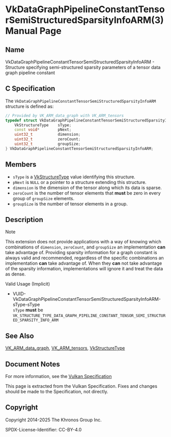 # VkDataGraphPipelineConstantTensorSemiStructuredSparsityInfoARM(3) Manual Page

## Name

VkDataGraphPipelineConstantTensorSemiStructuredSparsityInfoARM - Structure specifying semi-structured sparsity parameters of a tensor data graph pipeline constant



## [](#_c_specification)C Specification

The `VkDataGraphPipelineConstantTensorSemiStructuredSparsityInfoARM` structure is defined as:

```c++
// Provided by VK_ARM_data_graph with VK_ARM_tensors
typedef struct VkDataGraphPipelineConstantTensorSemiStructuredSparsityInfoARM {
    VkStructureType    sType;
    const void*        pNext;
    uint32_t           dimension;
    uint32_t           zeroCount;
    uint32_t           groupSize;
} VkDataGraphPipelineConstantTensorSemiStructuredSparsityInfoARM;
```

## [](#_members)Members

- `sType` is a [VkStructureType](https://registry.khronos.org/vulkan/specs/latest/man/html/VkStructureType.html) value identifying this structure.
- `pNext` is `NULL` or a pointer to a structure extending this structure.
- `dimension` is the dimension of the tensor along which its data is sparse.
- `zeroCount` is the number of tensor elements that **must** be zero in every group of `groupSize` elements.
- `groupSize` is the number of tensor elements in a group.

## [](#_description)Description

Note

This extension does not provide applications with a way of knowing which combinations of `dimension`, `zeroCount`, and `groupSize` an implementation **can** take advantage of. Providing sparsity information for a graph constant is always valid and recommended, regardless of the specific combinations an implementation **can** take advantage of. When they **can** not take advantage of the sparsity information, implementations will ignore it and treat the data as dense.

Valid Usage (Implicit)

- [](#VUID-VkDataGraphPipelineConstantTensorSemiStructuredSparsityInfoARM-sType-sType)VUID-VkDataGraphPipelineConstantTensorSemiStructuredSparsityInfoARM-sType-sType  
  `sType` **must** be `VK_STRUCTURE_TYPE_DATA_GRAPH_PIPELINE_CONSTANT_TENSOR_SEMI_STRUCTURED_SPARSITY_INFO_ARM`

## [](#_see_also)See Also

[VK\_ARM\_data\_graph](https://registry.khronos.org/vulkan/specs/latest/man/html/VK_ARM_data_graph.html), [VK\_ARM\_tensors](https://registry.khronos.org/vulkan/specs/latest/man/html/VK_ARM_tensors.html), [VkStructureType](https://registry.khronos.org/vulkan/specs/latest/man/html/VkStructureType.html)

## [](#_document_notes)Document Notes

For more information, see the [Vulkan Specification](https://registry.khronos.org/vulkan/specs/latest/html/vkspec.html#VkDataGraphPipelineConstantTensorSemiStructuredSparsityInfoARM)

This page is extracted from the Vulkan Specification. Fixes and changes should be made to the Specification, not directly.

## [](#_copyright)Copyright

Copyright 2014-2025 The Khronos Group Inc.

SPDX-License-Identifier: CC-BY-4.0